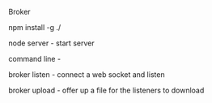 Broker

npm install -g ./

node server - start server

command line - 

broker listen - connect a web socket and listen

broker upload - offer up a file for the listeners to download